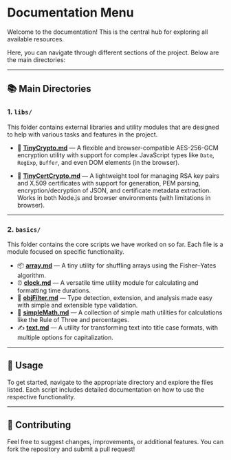 # Documentation Menu

Welcome to the documentation! This is the central hub for exploring all available resources.

Here, you can navigate through different sections of the project. Below are the main directories:

---

## 📚 Main Directories

### 1. **`libs/`** 

This folder contains external libraries and utility modules that are designed to help with various tasks and features in the project.

- 🔐 **[TinyCrypto.md](./libs/TinyCrypto.md)** — A flexible and browser-compatible AES-256-GCM encryption utility with support for complex JavaScript types like `Date`, `RegExp`, `Buffer`, and even DOM elements (in the browser).

- 📄 **[TinyCertCrypto.md](./libs/TinyCertCrypto.md)** — A lightweight tool for managing RSA key pairs and X.509 certificates with support for generation, PEM parsing, encryption/decryption of JSON, and certificate metadata extraction. Works in both Node.js and browser environments (with limitations in browser).

---

### 2. **`basics/`** 

This folder contains the core scripts we have worked on so far. Each file is a module focused on specific functionality.

- 📦 **[array.md](./basics/array.md)** — A tiny utility for shuffling arrays using the Fisher–Yates algorithm.
- ⏰ **[clock.md](./basics/clock.md)** — A versatile time utility module for calculating and formatting time durations.
- 🧠 **[objFilter.md](./basics/objFilter.md)** — Type detection, extension, and analysis made easy with simple and extensible type validation.
- 🔢 **[simpleMath.md](./basics/simpleMath.md)** — A collection of simple math utilities for calculations like the Rule of Three and percentages.
- ✍️ **[text.md](./basics/text.md)** — A utility for transforming text into title case formats, with multiple options for capitalization.

---

## 🚀 Usage

To get started, navigate to the appropriate directory and explore the files listed. Each script includes detailed documentation on how to use the respective functionality.

---

## 📑 Contributing

Feel free to suggest changes, improvements, or additional features. You can fork the repository and submit a pull request!
